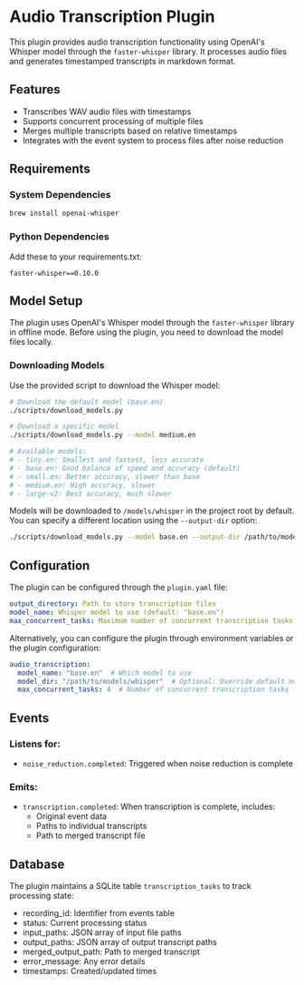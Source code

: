 # Audio Transcription Plugin

This plugin provides audio transcription functionality using OpenAI's Whisper model through the `faster-whisper` library. It processes audio files and generates timestamped transcripts in markdown format.

## Features
- Transcribes WAV audio files with timestamps
- Supports concurrent processing of multiple files
- Merges multiple transcripts based on relative timestamps
- Integrates with the event system to process files after noise reduction

## Requirements

### System Dependencies
```bash
brew install openai-whisper
```

### Python Dependencies
Add these to your requirements.txt:
```
faster-whisper==0.10.0
```

## Model Setup

The plugin uses OpenAI's Whisper model through the `faster-whisper` library in offline mode. Before using the plugin, you need to download the model files locally.

### Downloading Models

Use the provided script to download the Whisper model:

```bash
# Download the default model (base.en)
./scripts/download_models.py

# Download a specific model
./scripts/download_models.py --model medium.en

# Available models:
# - tiny.en: Smallest and fastest, less accurate
# - base.en: Good balance of speed and accuracy (default)
# - small.en: Better accuracy, slower than base
# - medium.en: High accuracy, slower
# - large-v2: Best accuracy, much slower
```

Models will be downloaded to `/models/whisper` in the project root by default. You can specify a different location using the `--output-dir` option:

```bash
./scripts/download_models.py --model base.en --output-dir /path/to/models
```

## Configuration
The plugin can be configured through the `plugin.yaml` file:

```yaml
output_directory: Path to store transcription files
model_name: Whisper model to use (default: "base.en")
max_concurrent_tasks: Maximum number of concurrent transcription tasks
```

Alternatively, you can configure the plugin through environment variables or the plugin configuration:

```yaml
audio_transcription:
  model_name: "base.en"  # Which model to use
  model_dir: "/path/to/models/whisper"  # Optional: Override default model directory
  max_concurrent_tasks: 4  # Number of concurrent transcription tasks
```

## Events

### Listens for:
- `noise_reduction.completed`: Triggered when noise reduction is complete

### Emits:
- `transcription.completed`: When transcription is complete, includes:
  - Original event data
  - Paths to individual transcripts
  - Path to merged transcript file

## Database
The plugin maintains a SQLite table `transcription_tasks` to track processing state:
- recording_id: Identifier from events table
- status: Current processing status
- input_paths: JSON array of input file paths
- output_paths: JSON array of output transcript paths
- merged_output_path: Path to merged transcript
- error_message: Any error details
- timestamps: Created/updated times
